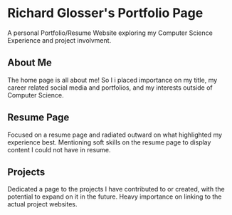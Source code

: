 # Richard Glosser's Portfolio Page
A personal Portfolio/Resume Website exploring my Computer Science Experience and project involvment.

## About Me
The home page is all about me! So I i placed importance on my title, my career related social media and portfolios, and my interests outside of Computer Science.

## Resume Page
Focused on a resume page and radiated outward on what highlighted my experience best. Mentioning soft skills on the resume page to display content I could not have in resume.

## Projects
Dedicated a page to the projects I have contributed to or created, with the potential to expand on it in the future. Heavy importance on linking to the actual project websites.

